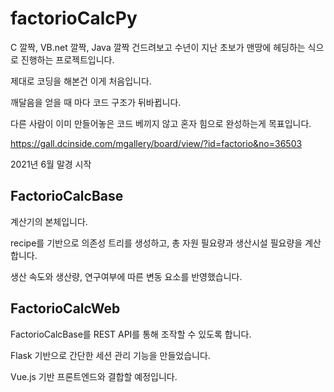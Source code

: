 # factorioCalcPy

C 깔짝, VB.net 깔짝, Java 깔짝 건드려보고 수년이 지난 초보가 맨땅에 헤딩하는 식으로 진행하는 프로젝트입니다.

제대로 코딩을 해본건 이게 처음입니다.

깨달음을 얻을 때 마다 코드 구조가 뒤바뀝니다.

다른 사람이 이미 만들어놓은 코드 베끼지 않고 혼자 힘으로 완성하는게 목표입니다.

https://gall.dcinside.com/mgallery/board/view/?id=factorio&no=36503

2021년 6월 말경 시작

<h2>FactorioCalcBase</h2>
계산기의 본체입니다.

recipe를 기반으로 의존성 트리를 생성하고, 총 자원 필요량과 생산시설 필요량을 계산합니다.

생산 속도와 생산량, 연구여부에 따른 변동 요소를 반영했습니다.

<h2>FactorioCalcWeb</h2>
FactorioCalcBase를 REST API를 통해 조작할 수 있도록 합니다. 

Flask 기반으로 간단한 세션 관리 기능을 만들었습니다.

Vue.js 기반 프론트엔드와 결합할 예정입니다.
